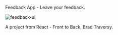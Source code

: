 Feedback App - Leave your feedback.


![feedback-ui](https://user-images.githubusercontent.com/125043957/232774030-833ba99d-ae22-4fe3-b8b1-81cecad54abd.png)


A project from React - Front to Back, Brad Traversy.
